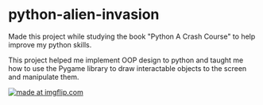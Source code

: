 # python-alien-invasion
Made this project while studying the book "Python A Crash Course" to help improve my python skills.

This project helped me implement OOP design to python and taught me how to use the Pygame library to draw interactable objects to the screen and manipulate them. 


<a href="https://imgflip.com/gif/2vwa8z"><img src="https://i.imgflip.com/2vwa8z.gif" title="made at imgflip.com"/></a>
